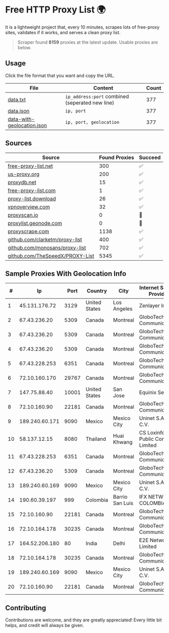 
# Free HTTP Proxy List 🌍

It is a lightweight project that, every 10 minutes, scrapes lots of free-proxy sites, validates if it works, and serves a clean proxy list.


> Scraper found **8159** proxies at the latest update. Usable proxies are below.

## Usage

Click the file format that you want and copy the URL.


|File|Content|Count|
|----|-------|-----|
|[data.txt](https://raw.githubusercontent.com/themiralay/Proxy-List-World/master/data.txt)|`ip_address:port` combined (seperated new line)|377|
|[data.json](https://raw.githubusercontent.com/themiralay/Proxy-List-World/master/data.json)|`ip, port`|377|
|[data-with-geolocation.json](https://raw.githubusercontent.com/themiralay/Proxy-List-World/master/data-with-geolocation.json)|`ip, port, geolocation`|377|

## Sources

|Source|Found Proxies|Succeed|
|------|-------------|-------|
|[free-proxy-list.net](https://free-proxy-list.net)|300|✅|
|[us-proxy.org](https://www.us-proxy.org)|200|✅|
|[proxydb.net](http://proxydb.net)|15|✅|
|[free-proxy-list.com](https://free-proxy-list.com/?page=&port=&type%5B%5D=http&type%5B%5D=https&up_time=0&search=Search)|1|✅|
|[proxy-list.download](https://www.proxy-list.download/HTTP)|26|✅|
|[vpnoverview.com](https://vpnoverview.com/privacy/anonymous-browsing/free-proxy-servers)|32|✅|
|[proxyscan.io](https://www.proxyscan.io)|0|🚫|
|[proxylist.geonode.com](https://proxylist.geonode.com/api/proxy-list?limit=300&page=1&sort_by=lastChecked&sort_type=desc&protocols=http,https)|0|🚫|
|[proxyscrape.com](https://api.proxyscrape.com/v2/?request=displayproxies&protocol=http&timeout=10000&country=all&ssl=all&anonymity=all)|1138|✅|
|[github.com/clarketm/proxy-list](https://raw.githubusercontent.com/clarketm/proxy-list/master/proxy-list-raw.txt)|400|✅|
|[github.com/monosans/proxy-list](https://raw.githubusercontent.com/monosans/proxy-list/main/proxies/http.txt)|702|✅|
|[github.com/TheSpeedX/PROXY-List](https://raw.githubusercontent.com/TheSpeedX/PROXY-List/master/http.txt)|5345|✅|


## Sample Proxies With Geolocation Info

|#|Ip|Port|Country|City|Internet Service Provider|
|-|--|----|-------|----|-------------------------|
|1|45.131.176.72|3129|United States|Los Angeles|Zenlayer Inc|
|2|67.43.236.20|5309|Canada|Montreal|GloboTech Communications|
|3|67.43.236.20|5309|Canada|Montreal|GloboTech Communications|
|4|67.43.236.20|5309|Canada|Montreal|GloboTech Communications|
|5|67.43.228.253|6351|Canada|Montreal|GloboTech Communications|
|6|72.10.160.170|29767|Canada|Montreal|GloboTech Communications|
|7|147.75.88.40|10001|United States|San Jose|Equinix Services|
|8|72.10.160.90|22181|Canada|Montreal|GloboTech Communications|
|9|189.240.60.171|9090|Mexico|Mexico City|Uninet S.A. de C.V.|
|10|58.137.12.15|8080|Thailand|Huai Khwang|CS Loxinfo Public Company Limited|
|11|67.43.228.253|6351|Canada|Montreal|GloboTech Communications|
|12|67.43.236.20|5309|Canada|Montreal|GloboTech Communications|
|13|189.240.60.169|9090|Mexico|Mexico City|Uninet S.A. de C.V.|
|14|190.60.39.197|999|Colombia|Barrio San Luis|IFX NETWORKS COLOMBIA|
|15|72.10.160.90|22181|Canada|Montreal|GloboTech Communications|
|16|72.10.164.178|30235|Canada|Montreal|GloboTech Communications|
|17|164.52.206.180|80|India|Delhi|E2E Networks Limited|
|18|72.10.164.178|30235|Canada|Montreal|GloboTech Communications|
|19|189.240.60.169|9090|Mexico|Mexico City|Uninet S.A. de C.V.|
|20|72.10.160.90|22181|Canada|Montreal|GloboTech Communications|



## Contributing

Contributions are welcome, and they are greatly appreciated! Every
little bit helps, and credit will always be given.

